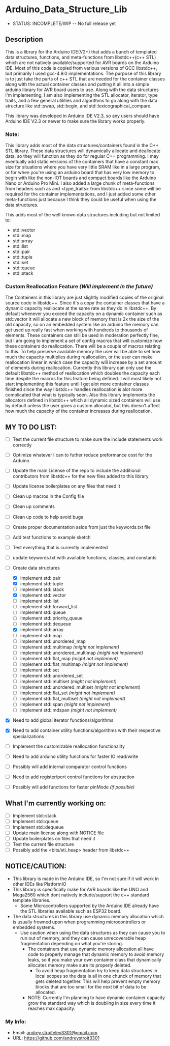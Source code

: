 # Arduino_Data_Structure_Lib

- STATUS: INCOMPLETE/WIP -- No full release yet

## Description

This is a library for the Arduino IDE(V2+) that adds a bunch of templated data structures, functions, and meta-functions from libstdc++(c++ STL) which are not natively available/supported for AVR boards on the 
Arduino IDE. Most of this code is copied from various versions of GCC libstdc++, but primarily I used gcc-4.9.0 implementations. The purpose of this library is to just take the parts of c++ STL that are needed 
for the container classes along with the actual container classes and putting it all into a simple arduino library for AVR board users to use. Along with the data structures I'm implementing, I am also implementing the STL allocator, iterator, type traits, and a few general utilities and algorithms to go along with the data structure like std::swap, std::begin, and std::lexicographical_compare.

This library was developed in Arduino IDE V2.3, so any users should have Arduino IDE V2.3 or newer to make sure the library works properly.

### Note:

This library adds most of the data structures/containers found in the C++ STL library. These data structures will dynamically allocate and deallocate data, so they will function as they do for regular C++ 
programming. I may eventually add static versions of the containers that have a constant max size for situations where you have very little SRAM like in a large program, or for when you're using an arduino
board that has very low memory to begin with like the non-IOT boards and compact boards like the Arduino Nano or Arduino Pro Mini. I also added a large chunk of meta-functions from headers such as
<utility> and <type_traits> from libstdc++ since some will be required for the container implementations, and I just added some other meta-functions just because I think they could be useful when using the 
data structures.

This adds most of the well known data structures including but not limited to:
  - std::vector
  - std::map
  - std::array
  - std::list
  - std::pair
  - std::tuple
  - std::set
  - std::queue
  - std::stack


### Custom Reallocation Feature _(Will implement in the future)_

The Containers in this library are just slightly modified copies of the original source code in libstdc++. Since it's a copy the container classes that have a dynamic capacity reallocate at the same
rate as they do in libstdc++. By default whenever you exceed the capacity on a dynamic container such as std::vector it will allocate a new block of memory that is 2x the size of the old capacity, 
so on an embedded system like an arduino the memory can get used up really fast when working with hundreds to thousands of elements. These containers can still be used in moderation perfectly fine, but 
I am going to implement a set of config macros that will customize how these containers do reallocation. There will be a couple of macros relating to this. To help preserve available memory the user
will be able to set how much the capacity multiplies during reallocation, or the user can make reallocation linear in which case the capacity will increase by a set amount of elements during reallocation.
Currently this library can only use the default libstdc++ method of reallocation which doubles the capacity each time despite the macros for this feature being defined. I will most likely not start
implementing this feature until I get alot more container classes finished since the way libstdc++ handles reallocation is alot more complicated that what is typically seen.
Also this library implements the allocators defined in libstdc++ which all dynamic sized containers will use by default unless the user gives a custom allocator, but this doesn't affect how much the
capacity of the container increases during reallocation.


## MY TO DO LIST:
- [ ] Test the current file structure to make sure the include statements work correctly
- [ ] Optimize whatever I can to futher reduce preformance cost for the Arduino
- [ ] Update the main License of the repo to include the additional contributors from libstdc++ for the new files added to this library
- [ ] Update license boilerplates on any files that need it
- [ ] Clean up macros in the Config file
- [ ] Clean up comments
- [ ] Clean up code to help avoid bugs
- [ ] Create proper documentation aside from just the keywords.txt file
- [ ] Add test functions to example sketch
- [ ] Test everything that is currently implemented
- [ ] update keywords.txt with available functions, classes, and constants
- [ ] Create data structures
    - [X] implement std::pair
    - [X] implement std::tuple
    - [ ] implement std::stack
    - [X] implement std::vector
    - [ ] implement std::list
    - [ ] implement std::forward_list
    - [ ] implement std::queue
    - [ ] implement std::priority_queue
    - [ ] implement std::dequeue
    - [X] implement std::array
    - [ ] implement std::map
    - [ ] implement std::unordered_map
    - [ ] implement std::multimap _(might not implement)_
    - [ ] implement std::unordered_multimap _(might not implement)_
    - [ ] implement std::flat_map _(might not implement)_
    - [ ] implement std::flat_multimap _(might not implement)_
    - [ ] implement std::set
    - [ ] implement std::unordered_set
    - [ ] implement std::multiset _(might not implement)_
    - [ ] implement std::unordered_multiset _(might not implement)_
    - [ ] implement std::flat_set _(might not implement)_
    - [ ] implement std::flat_multiset _(might not implement)_
    - [ ] implement std::span _(might not implement)_
    - [ ] implement std::mdspan _(might not implement)_
- [X] Need to add global iterator functions/algorithms
- [X] Need to add container utility functions/algorithms with their respective specializations
- [ ] Implement the customizable reallocation functionality
- [ ] Need to add arduino utility functions for faster IO read/write
- [ ] Possibly will add internal comparator control functions
- [ ] Need to add register/port control functions for abstraction
- [ ] Possibly will add functions for faster pinMode _(if possible)_


## What I'm currently working on:
- [ ] Implement std::stack
- [ ] Implement std::queue
- [ ] Implement std::dequeue
- [ ] Update main license along with NOTICE file
- [ ] Update boilerplates on files that need it
- [ ] Test the current file structure
- [ ] Possibly add the <bits/stl_heap> header from libstdc++

## NOTICE/CAUTION:
* This library is made in the Arduino IDE, so I'm not sure if it will work in other IDEs like PlatformIO
* This library is specifically make for AVR boards like the UNO and Mega2560 which dont natively include/support the c++ standard template libraries.
  - Some Microcontrollers supported by the Arduino IDE already have the STL libraries available such as ESP32 board.
* The data structures in this library use dynamic memory allocation which is usually frowned upon when programming microcontrollers or embedded systems.
  - Use caution when using the data structures as they can cause you to run out of memory, and they can cause unrecoverable heap fragmentation depending on what you're storing.
    - The containers that use dynamic memory allocation all have code to properly manage that dynamic memory to avoid memory leaks, so if you make your own container class that dynamically allocates memory make sure its properly deleted.
      - To avoid heap fragmentation try to keep data structures in local scopes so the data is all in one chunck of memory that gets deleted together. This will help prevent empty memory blocks that are too small for the next bit of data to be allocated.
    - NOTE: Currently I'm planning to have dynamic container capacity grow the standard way which is doubling in size every time it reaches max capacity.

### My Info:
  - Email: andrey.stroitelev3301@gmail.com
  - URL: https://github.com/andreystroit3301
